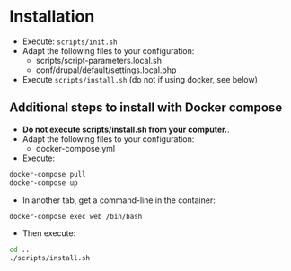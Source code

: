 # Installation

* Execute: `scripts/init.sh`
* Adapt the following files to your configuration:
  * scripts/script-parameters.local.sh
  * conf/drupal/default/settings.local.php
* Execute `scripts/install.sh` (do not if using docker, see below)

## Additional steps to install with Docker compose

* **Do not execute scripts/install.sh from your computer.**.
* Adapt the following files to your configuration:
  * docker-compose.yml
* Execute:

```bash
docker-compose pull
docker-compose up
```

* In another tab, get a command-line in the container:

```bash
docker-compose exec web /bin/bash
```

* Then execute:

```bash
cd ..
./scripts/install.sh
```
